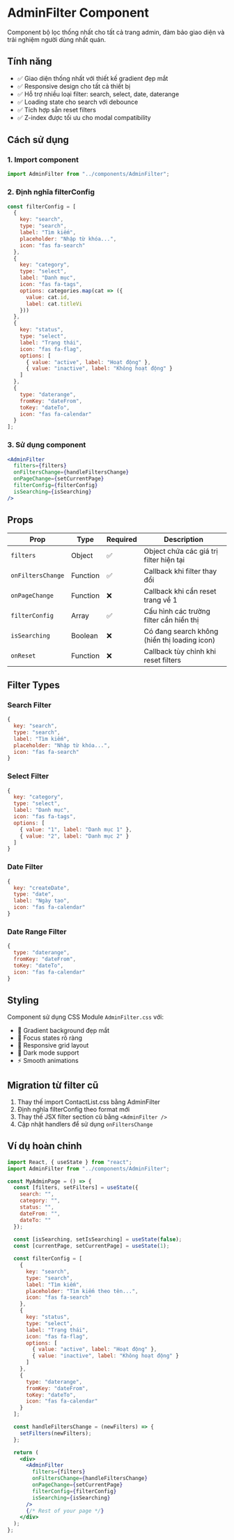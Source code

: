 # AdminFilter Component

Component bộ lọc thống nhất cho tất cả trang admin, đảm bảo giao diện và trải nghiệm người dùng nhất quán.

## Tính năng

- ✅ Giao diện thống nhất với thiết kế gradient đẹp mắt
- ✅ Responsive design cho tất cả thiết bị
- ✅ Hỗ trợ nhiều loại filter: search, select, date, daterange
- ✅ Loading state cho search với debounce
- ✅ Tích hợp sẵn reset filters
- ✅ Z-index được tối ưu cho modal compatibility

## Cách sử dụng

### 1. Import component
```jsx
import AdminFilter from "../components/AdminFilter";
```

### 2. Định nghĩa filterConfig
```jsx
const filterConfig = [
  {
    key: "search",
    type: "search",
    label: "Tìm kiếm", 
    placeholder: "Nhập từ khóa...",
    icon: "fas fa-search"
  },
  {
    key: "category",
    type: "select",
    label: "Danh mục",
    icon: "fas fa-tags",
    options: categories.map(cat => ({
      value: cat.id,
      label: cat.titleVi
    }))
  },
  {
    key: "status",
    type: "select", 
    label: "Trạng thái",
    icon: "fas fa-flag",
    options: [
      { value: "active", label: "Hoạt động" },
      { value: "inactive", label: "Không hoạt động" }
    ]
  },
  {
    type: "daterange",
    fromKey: "dateFrom", 
    toKey: "dateTo",
    icon: "fas fa-calendar"
  }
];
```

### 3. Sử dụng component
```jsx
<AdminFilter
  filters={filters}
  onFiltersChange={handleFiltersChange}
  onPageChange={setCurrentPage}
  filterConfig={filterConfig}
  isSearching={isSearching}
/>
```

## Props

| Prop | Type | Required | Description |
|------|------|----------|-------------|
| `filters` | Object | ✅ | Object chứa các giá trị filter hiện tại |
| `onFiltersChange` | Function | ✅ | Callback khi filter thay đổi |
| `onPageChange` | Function | ❌ | Callback khi cần reset trang về 1 |
| `filterConfig` | Array | ✅ | Cấu hình các trường filter cần hiển thị |
| `isSearching` | Boolean | ❌ | Có đang search không (hiển thị loading icon) |
| `onReset` | Function | ❌ | Callback tùy chỉnh khi reset filters |

## Filter Types

### Search Filter
```jsx
{
  key: "search",
  type: "search",
  label: "Tìm kiếm",
  placeholder: "Nhập từ khóa...",
  icon: "fas fa-search"
}
```

### Select Filter  
```jsx
{
  key: "category",
  type: "select", 
  label: "Danh mục",
  icon: "fas fa-tags",
  options: [
    { value: "1", label: "Danh mục 1" },
    { value: "2", label: "Danh mục 2" }
  ]
}
```

### Date Filter
```jsx
{
  key: "createDate",
  type: "date",
  label: "Ngày tạo",
  icon: "fas fa-calendar"
}
```

### Date Range Filter
```jsx
{
  type: "daterange",
  fromKey: "dateFrom",
  toKey: "dateTo", 
  icon: "fas fa-calendar"
}
```

## Styling

Component sử dụng CSS Module `AdminFilter.css` với:

- 🎨 Gradient background đẹp mắt
- 🎯 Focus states rõ ràng
- 📱 Responsive grid layout
- 🌙 Dark mode support
- ⚡ Smooth animations

## Migration từ filter cũ

1. Thay thế import ContactList.css bằng AdminFilter
2. Định nghĩa filterConfig theo format mới
3. Thay thế JSX filter section cũ bằng `<AdminFilter />`
4. Cập nhật handlers để sử dụng `onFiltersChange`

## Ví dụ hoàn chỉnh

```jsx
import React, { useState } from "react";
import AdminFilter from "../components/AdminFilter";

const MyAdminPage = () => {
  const [filters, setFilters] = useState({
    search: "",
    category: "",
    status: "",
    dateFrom: "",
    dateTo: ""
  });
  
  const [isSearching, setIsSearching] = useState(false);
  const [currentPage, setCurrentPage] = useState(1);

  const filterConfig = [
    {
      key: "search",
      type: "search",
      label: "Tìm kiếm",
      placeholder: "Tìm kiếm theo tên...",
      icon: "fas fa-search"
    },
    {
      key: "status",
      type: "select",
      label: "Trạng thái", 
      icon: "fas fa-flag",
      options: [
        { value: "active", label: "Hoạt động" },
        { value: "inactive", label: "Không hoạt động" }
      ]
    },
    {
      type: "daterange",
      fromKey: "dateFrom",
      toKey: "dateTo",
      icon: "fas fa-calendar"
    }
  ];

  const handleFiltersChange = (newFilters) => {
    setFilters(newFilters);
  };

  return (
    <div>
      <AdminFilter
        filters={filters}
        onFiltersChange={handleFiltersChange}
        onPageChange={setCurrentPage}
        filterConfig={filterConfig}
        isSearching={isSearching}
      />
      {/* Rest of your page */}
    </div>
  );
};
```